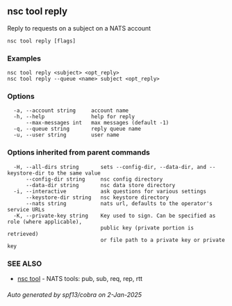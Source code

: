 ## nsc tool reply

Reply to requests on a subject on a NATS account

```
nsc tool reply [flags]
```

### Examples

```
nsc tool reply <subject> <opt_reply>
nsc tool reply --queue <name> subject <opt_reply>
```

### Options

```
  -a, --account string     account name
  -h, --help               help for reply
      --max-messages int   max messages (default -1)
  -q, --queue string       reply queue name
  -u, --user string        user name
```

### Options inherited from parent commands

```
  -H, --all-dirs string       sets --config-dir, --data-dir, and --keystore-dir to the same value
      --config-dir string     nsc config directory
      --data-dir string       nsc data store directory
  -i, --interactive           ask questions for various settings
      --keystore-dir string   nsc keystore directory
      --nats string           nats url, defaults to the operator's service URLs
  -K, --private-key string    Key used to sign. Can be specified as role (where applicable),
                              public key (private portion is retrieved)
                              or file path to a private key or private key 
```

### SEE ALSO

* [nsc tool](nsc_tool.md)	 - NATS tools: pub, sub, req, rep, rtt

###### Auto generated by spf13/cobra on 2-Jan-2025
